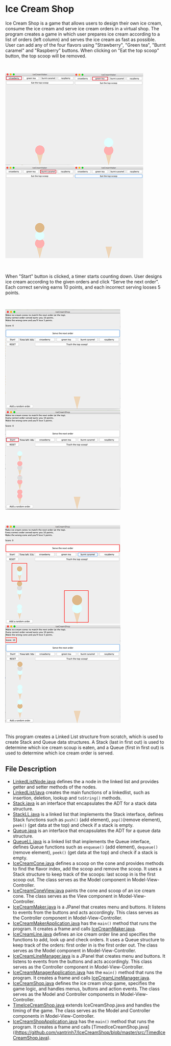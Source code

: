 # Ice Cream Shop

Ice Cream Shop is a game that allows users to design their own ice cream, consume the ice cream and serve ice cream orders in a virtual shop. The program creates a game in which user prepares ice cream according to a list of orders (left column) and serves the ice cream as fast as possible. User can add any of the four flavors using "Strawberry", "Green tea", "Burnt caramel" and "Raspberry" buttons. When clicking on "Eat the top scoop" button, the top scoop will be removed.

<br>

![1](misc/1.png)![3](misc/3.png)![4](misc/4.png)![0](misc/0.png)

<br>

When "Start" button is clicked, a timer starts counting down. User designs ice cream according to the given orders and click "Serve the next order". Each correct serving earns 10 points, and each incorrect serving looses 5 points. 

<br>

![begin](misc/begin.png)  ![start](misc/start.png)

<br>

![match](misc/match.png)  ![serve](misc/serve.png)

<br>
This program creates a Linked List structure from scratch, which is used to create Stack and Queue data structures. A Stack (last in first out) is used to determine which ice cream scoup is eaten, and a Queue (first in first out) is used to determine which ice cream order is served.

## File Description
* [LinkedListNode.java](https://github.com/vantrinh7/IceCreamShop/blob/master/src/LinkedListNode.java) defines the a node in the linked list and provides getter and setter methods of the nodes.
* [LinkedList/java](https://github.com/vantrinh7/IceCreamShop/blob/master/src/LinkedList.java) creates the main functions of a linkedlist, such as insertion, deletion, lookup and `toString()` methods.
* [Stack.java](https://github.com/vantrinh7/IceCreamShop/blob/master/src/Stack.java) is an interface that encapsulates the ADT for a stack data structure. 
* [StackLL.java](https://github.com/vantrinh7/IceCreamShop/blob/master/src/StackLL.java) is a linked list that implements the Stack interface, defines Stack functions such as `push()` (add element), `pop()`(remove element), `peek()` (get data at the top) and check if a stack is empty.
* [Queue.java](https://github.com/vantrinh7/IceCreamShop/blob/master/src/Queue.java) is an interface that encapsulates the ADT for a queue data structure. 
* [QueueLL.java](https://github.com/vantrinh7/IceCreamShop/blob/master/src/QueueLL.java) is a linked list that implements the Queue interface, defines Queue functions such as `enqueue()` (add element), `dequeue()`(remove element), `peek()` (get data at the top) and check if a stack is empty.
* [IceCreamCone.java](https://github.com/vantrinh7/IceCreamShop/blob/master/src/IceCreamCone.java) defines a scoop on the cone and provides methods to find the flavor index, add the scoop and remove the scoop. It uses a Stack structure to keep track of the scoops: last scoop in is the first scoop out. The class serves as the Model component in Model-View-Controller.
* [IceCreamConeView.java](https://github.com/vantrinh7/IceCreamShop/blob/master/src/IceCreamConeView.java) paints the cone and scoop of an ice cream cone. The class serves as the View component in Model-View-Controller.
* [IceCreamMaker.java](https://github.com/vantrinh7/IceCreamShop/blob/master/src/IceCreamMaker.java) is a JPanel that creates menu and buttons. It listens to events from the buttons and acts accordingly. This class serves as the Controller component in Model-View-Controller.
* [IceCreamMakerApplication.java](https://github.com/vantrinh7/IceCreamShop/blob/master/src/IceCreamMakerApplication.java) has the `main()` method that runs the program. It creates a frame and calls [IceCreamMaker.java](https://github.com/vantrinh7/IceCreamShop/blob/master/src/IceCreamMaker.java).
* [IceCreamLine.java](https://github.com/vantrinh7/IceCreamShop/blob/master/src/IceCreamLine.java) defines an ice cream order line and specifies the functions to add, look up and check orders. It uses a Queue structure to keep track of the orders: first order in is the first order out. The class serves as the Model component in Model-View-Controller.
* [IceCreamLineManager.java](https://github.com/vantrinh7/IceCreamShop/blob/master/src/IceCreamLineManager.java) is a JPanel that creates menu and buttons. It listens to events from the buttons and acts accordingly. This class serves as the Controller component in Model-View-Controller.
* [IceCreamManagerApplication.java](https://github.com/vantrinh7/IceCreamShop/blob/master/src/IceCreamManagerApplication.java) has the `main()` method that runs the program. It creates a frame and calls [IceCreamLineManager.java](https://github.com/vantrinh7/IceCreamShop/blob/master/src/IceCreamLineManager.java).
* [IceCreamShop.java](https://github.com/vantrinh7/IceCreamShop/blob/master/src/IceCreamShop.java) defines the ice cream shop game, specifies the game logic, and handles menus, buttons and action events. The class serves as the Model and Controller components in Model-View-Controller.
* [TimeIceCreamShop.java](https://github.com/vantrinh7/IceCreamShop/blob/master/src/TimedIceCreamShop.java) extends IceCreamShop.java and handles the timing of the game. The class serves as the Model and Controller components in Model-View-Controller.
* [IceCreamShopApplication.java](https://github.com/vantrinh7/IceCreamShop/blob/master/src/IceCreamShopApplication.java) has the `main()` method that runs the program. It creates a frame and calls [TimedIceCreamShop.java]((https://github.com/vantrinh7/IceCreamShop/blob/master/src/TimedIceCreamShop.java).




